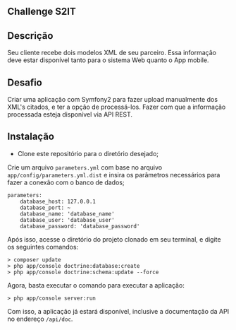 ## Challenge S2IT

## Descrição
Seu cliente recebe dois modelos XML de seu parceiro. Essa informação deve estar disponível tanto para o sistema Web quanto o App mobile.

## Desafio
Criar uma aplicação com Symfony2 para fazer upload manualmente dos XML's citados, e ter a opção de processá-los. Fazer com que a informação processada esteja disponível via API REST.


## Instalação

* Clone este repositório para o diretório desejado;

Crie um arquivo `parameters.yml` com base no arquivo `app/config/parameters.yml.dist` e insira os parâmetros necessários para fazer a conexão com o banco de dados;

    parameters:
	    database_host: 127.0.0.1
	    database_port: ~
	    database_name: 'database_name'
		database_user: 'database_user'
	    database_password: 'database_password'


Após isso, acesse o diretório do projeto clonado em seu terminal, e digite os seguintes comandos:

    > composer update
    > php app/console doctrine:database:create
    > php app/console doctrine:schema:update --force
   
Agora, basta executar o comando para executar a aplicação:

    > php app/console server:run
    
Com isso, a aplicação já estará disponível, inclusive a documentação da API no endereço `/api/doc`.
